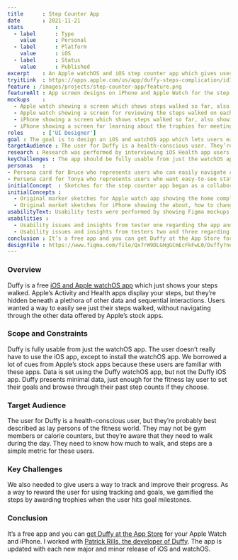 ```yaml
---
title      : Step Counter App
date       : 2021-11-21
stats          : 
  - label      : Type
    value      : Personal
  - label      : Platform
    value      : iOS
  - label      : Status
    value      : Published
excerpt    : An Apple watchOS and iOS step counter app which gives users a quick glance at their steps.
tryitLink  : https://apps.apple.com/us/app/duffy-steps-complication/id1207581673
feature : /images/projects/step-counter-app/feature.png
featureAlt : App screen designs on iPhone and Apple Watch for the step counter app.
mockups    : 
  - Apple watch showing a screen which shows steps walked so far, also showing the equivalents in miles and flights of stairs.
  - Apple watch showing a screen for reviewing the steps walked on each of the preview seven days.
  - iPhone showing a screen which shows steps walked so far, also showing the equivalents in miles and flights of stairs. It also shows the previous seven days.
  - iPhone showing a screen for learning about the trophies for meeting and exceeding multiples of goal steps.
roles      : ['UI Designer']
goal : The goal is to design an iOS and watchOS app which lets users easily see their daily steps.
targetAudience : The user for Duffy is a health-conscious user. They’re probably best described as lay persons of the fitness world.
research : Research was performed by interviewing iOS Health app users to determine their pain points and delights while using that app.
keyChallenges : The app should be fully usable from just the watchOS app. Also, keeping the app’s information concentrated on as few screens as possible for a glanceable app.
personas   : 
- Persona card for Bruce who represents users who can easily navigate complexity but prefer something requiring less thought.
- Persona card for Tonya who represents users who want easy-to-see stats on their daily step progress.
initialConcept  : Sketches for the step counter app began as a collaborative meeting between the designer and developer.
initialConcepts : 
  - Original marker sketches for Apple watch app showing the home complication, today, previosu seven days, and goal setting screens.
  - Original market sketches for iPhone showing the about, how to change goal, home, and history screens.
usabilityText: Usability tests were performed by showing Figma mockups to potential friends and family to gain their initial impressions.
usabilities : 
  - Usability issues and insights from tester one regarding the app and a similar app used for comparison.
  - Usability issues and insights from testers two and three regarding the app and a similar app used for comparison.
conclusion : It’s a free app and you can get Duffy at the App Store for your Apple Watch and iPhone.
designFile : https://www.figma.com/file/Qx7rW9DLGHgGCmEcFkFwL0/Duffy?node-id=67%3A254
---
```


### Overview

Duffy is a free [iOS and Apple watchOS app](https://apps.apple.com/us/app/duffy-steps-complication/id1207581673) which just shows your steps walked. Apple’s Activity and Health apps display your steps, but they’re hidden beneath a plethora of other data and sequential interactions. Users wanted a way to easily see just their steps walked, without navigating through the other data offered by Apple’s stock apps.

### Scope and Constraints

Duffy is fully usable from just the watchOS app. The user doesn’t really have to use the iOS app, except to install the watchOS app. We borrowed a lot of cues from Apple’s stock apps because these users are familiar with these apps. Data is set using the Duffy watchOS app, but not the Duffy iOS app. Duffy presents minimal data, just enough for the fitness lay user to set their goals and browse through their past step counts if they choose.

### Target Audience

The user for Duffy is a health-conscious user, but they’re probably best described as lay persons of the fitness world. They may not be gym members or calorie counters, but they’re aware that they need to walk during the day. They need to know how much to walk, and steps are a simple metric for these users.

### Key Challenges

 We also needed to give users a way to track and improve their progress. As a way to reward the user for using tracking and goals, we gamified the steps by awarding trophies when the user hits goal milestones.

### Conclusion

It’s a free app and you can [get Duffy at the App Store](https://apps.apple.com/us/app/duffy-steps-complication/id1207581673) for your Apple Watch and iPhone. I worked with <a  href="http://www.bigbluefly.com/duffy">Patrick Rills, the developer of Duffy</a>. The app is updated with each new major and minor release of iOS and watchOS.
